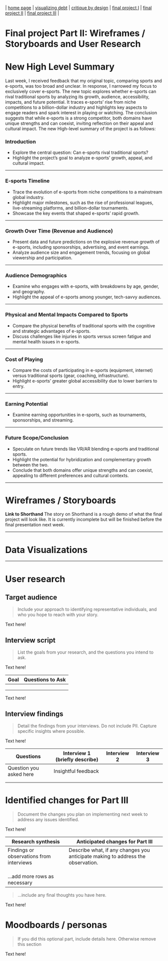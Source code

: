 | [home page](https://cmustudent.github.io/tswd-portfolio-templates/) | [visualizing debt](visualizing-government-debt) | [critique by design](critique-by-design) | [final project I](final-project-part-one) | [final project II](final-project-part-two) | [final project III](final-project-part-three) |

# Final project Part II: Wireframes / Storyboards and User Research
# New High Level Summary 
Last week, I received feedback that my original topic, comparing sports and e-sports, was too broad and unclear. In response, I narrowed my focus to exclusively cover e-sports. The new topic explores whether e-sports can rival traditional sports by analyzing its growth, audience, accessibility, impacts, and future potential. It traces e-sports’ rise from niche competitions to a billion-dollar industry and highlights key aspects to engage readers and spark interest in playing or watching. The conclusion suggests that while e-sports is a strong competitor, both domains have unique strengths and can coexist, inviting reflection on their appeal and cultural impact. The new High-level summary of the project is as follows:

### Introduction   
- Explore the central question: Can e-sports rival traditional sports?  
- Highlight the project’s goal to analyze e-sports’ growth, appeal, and cultural impact.  
---

### E-sports Timeline  
- Trace the evolution of e-sports from niche competitions to a mainstream global industry.  
- Highlight major milestones, such as the rise of professional leagues, live-streaming platforms, and billion-dollar tournaments.  
- Showcase the key events that shaped e-sports’ rapid growth.  
---

### Growth Over Time (Revenue and Audience)  
- Present data and future predictions on the explosive revenue growth of e-sports, including sponsorships, advertising, and event earnings.  
- Analyze audience size and engagement trends, focusing on global viewership and participation.  
---

### Audience Demographics  
- Examine who engages with e-sports, with breakdowns by age, gender, and geography.  
- Highlight the appeal of e-sports among younger, tech-savvy audiences.  
---

### Physical and Mental Impacts Compared to Sports  
- Compare the physical benefits of traditional sports with the cognitive and strategic advantages of e-sports.  
- Discuss challenges like injuries in sports versus screen fatigue and mental health issues in e-sports.  
---

### Cost of Playing  
- Compare the costs of participating in e-sports (equipment, internet) versus traditional sports (gear, coaching, infrastructure).  
- Highlight e-sports’ greater global accessibility due to lower barriers to entry.  
---

### Earning Potential  
- Examine earning opportunities in e-sports, such as tournaments, sponsorships, and streaming.  
---

### Future Scope/Conclusion  
- Speculate on future trends like VR/AR blending e-sports and traditional sports.  
- Highlight the potential for hybridization and complementary growth between the two.  
- Conclude that both domains offer unique strengths and can coexist, appealing to different preferences and cultural contexts.
---

# Wireframes / Storyboards
**Link to Shorthand**
The story on Shorthand is a rough demo of what the final project will look like. It is currently incomplete but will be finished before the final presentation next week.

---

# Data Visualizations

---


# User research 

## Target audience
> Include your approach to identifying representative individuals, and who you hope to reach with your story. 

Text here!

## Interview script
> List the goals from your research, and the questions you intend to ask. 

Text here!

| Goal | Questions to Ask |
|------|------------------|
|      |                  |
|      |                  |
|      |                  |


Text here!

## Interview findings
> Detail the findings from your interviews.  Do not include PII.  Capture specific insights where possible.

Text here!

| Questions               | Interview 1 (briefly describe) | Interview 2 | Interview 3 |
|-------------------------|--------------------------------|-------------|-------------|
| Question you asked here | Insightful feedback            |             |             |
|                         |                                |             |             |
|                         |                                |             |             |


# Identified changes for Part III
> Document the changes you plan on implementing next week to address any issues identified.  

Text here!

| Research synthesis                       | Anticipated changes for Part III                                                |
|------------------------------------------|---------------------------------------------------------------------------------|
| Findings or observations from interviews | Describe what, if any changes you anticipate making to address the observation. |
|                                          |                                                                                 |
|                                          |                                                                                 |
|                                          |                                                                                 |
| ...add more rows as necessary            |                                                                                 |

> ...include any final thoughts you have here. 

Text here!

# Moodboards / personas
> If you did this optional part, include details here.  Otherwise remove this section

Text here!

